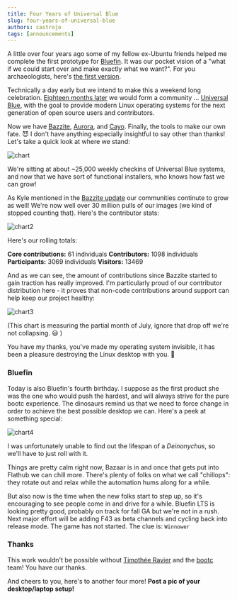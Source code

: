 ```yaml
--- 
title: Four Years of Universal Blue
slug: four-years-of-universal-blue
authors: castrojo
tags: [announcements]
---
```



A little over four years ago some of my fellow ex-Ubuntu friends helped me complete the first prototype for [Bluefin](https://projectbluefin.io). It was our pocket vision of a "what if we could start over and make exactly what we want?". For you archaeologists, here's [the first version](https://github.com/castrojo/ublue/tree/e0f113a98b98bb0782ecf9314e5348b60d7f2357). 

Technically a day early but we intend to make this a weekend long celebration. [Eighteen months later](https://github.com/castrojo/ublue-image) we would form a community  ... [Universal Blue](https://universal-blue.org), with the goal to provide modern Linux operating systems for the next generation of open source users and contributors. 

Now we have [Bazzite](https://bazzite.gg/), [Aurora](https://getaurora.dev/), and [Cayo](https://github.com/ublue-os/cayo).  Finally, the tools to make our own fate. :smiling_imp: I don't have anything especially insightful to say other than thanks! Let's take a quick look at where we stand:

![chart](https://github.com/user-attachments/assets/8bb0acf8-3881-4746-b1e2-c74f06de7e9d)

We're sitting at about ~25,000 weekly checkins of Universal Blue systems, and now that we have sort of functional installers, who knows how fast we can grow!

As Kyle mentioned in the [Bazzite update](https://universal-blue.discourse.group/t/bazzite-july-2025-update-bazaar-z13-kernel-6-15-steam-hardware-survey/9501) our communities continute to grow as well! We're now well over 30 million pulls of our images (we kind of stopped counting that). Here's the contributor stats:

![chart2](https://github.com/user-attachments/assets/c1159002-a693-4c91-8c42-6c57002c0464)

Here's our rolling totals: 

**Core contributions:** 61 individuals
**Contributors:** 1098 individuals
**Participants:** 3069 individuals
**Visitors:** 13469

And as we can see, the amount of contributions since Bazzite started to gain traction has really improved. I'm particularly proud of our contributor distribution here - it proves that non-code contributions around support can help keep our project healthy: 

![chart3](https://github.com/user-attachments/assets/55826b39-9524-4c68-8529-8f51a4b5ced2)

(This chart is measuring the partial month of July, ignore that drop off we're not collapsing. :smiley: ) 

You have my thanks, you've made my operating system invisible, it has been a pleasure destroying the Linux desktop with you.  :blue_heart: 

### Bluefin

Today is also Bluefin's fourth birthday. I suppose as the first product she was the one who would push the hardest, and will always strive for the pure bootc experience. The dinosaurs remind us that we need to force change in order to achieve the best possible desktop we can. Here's a peek at something special: 

![chart4](https://github.com/user-attachments/assets/dc2d23a7-d954-4e57-bfae-b5ced04d15f7)

I was unfortunately unable to find out the lifespan of a *Deinonychus*, so we'll have to just roll with it. 

Things are pretty calm right now, Bazaar is in and once that gets put into Flathub we can chill more. There's plenty of folks on what we call "chillops": they rotate out and relax while the automation hums along for a while. 

But also now is the time when the new folks start to step up, so it's encouraging to see people come in and drive for a while. Bluefin LTS is looking pretty good, probably on track for fall GA but we're not in a rush. Next major effort will be adding F43 as beta channels and cycling back into release mode. The game has not started. The clue is: `Winnower`

### Thanks

This work wouldn't be possible without [Timothée Ravier](https://github.com/travier) and the [bootc](https://github.com/bootc-dev/bootc) team! You have our thanks. 

And cheers to you, here's to another four more! **Post a pic of your desktop/laptop setup!**

